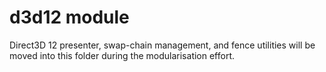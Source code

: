 # d3d12 module

Direct3D 12 presenter, swap-chain management, and fence utilities will be moved
into this folder during the modularisation effort.
